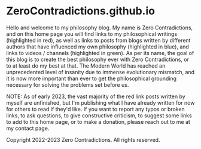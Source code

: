 # ZeroContradictions.github.io
<!-- **ZeroContradictions/ZeroContradictions.github.io** is a ✨ _special_ ✨ repository because its `README.md` (this file) appears on your GitHub profile. -->

Hello and welcome to my philosophy blog. My name is Zero Contradictions, and on this home page you will find links to my philosophical writings (highlighted in red), as well as links to posts from blogs written by different authors that have influenced my own philosophy (highlighted in blue), and links to videos / channels (highlighted in green). As per its name, the goal of this blog is to create the best philosophy ever with Zero Contradictions, or to at least do my best at that. The Modern World has reached an unprecedented level of insanity due to immense evolutionary mismatch, and it is now more important than ever to get the philosophical grounding necessary for solving the problems set before us.


NOTE: As of early 2023, the vast majority of the red link posts written by myself are unfinished, but I'm publishing what I have already written for now for others to read if they'd like. If you want to report any typos or broken links, to ask questions, to give constructive criticism, to suggest some links to add to this home page, or to make a donation, please reach out to me at my contact page. 

Copyright 2022-2023 Zero Contradictions. All rights reserved.
